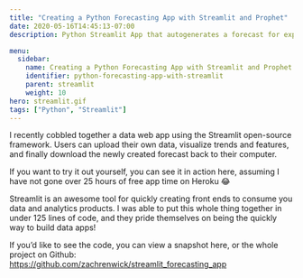 ```yaml
---
title: "Creating a Python Forecasting App with Streamlit and Prophet"
date: 2020-05-16T14:45:13-07:00
description: Python Streamlit App that autogenerates a forecast for export

menu:
  sidebar:
    name: Creating a Python Forecasting App with Streamlit and Prophet
    identifier: python-forecasting-app-with-streamlit
    parent: streamlit
    weight: 10
hero: streamlit.gif
tags: ["Python", "Streamlit"]
---
```


I recently cobbled together a data web app using the Streamlit open-source framework. Users can upload their own data, visualize trends and features, and finally download the newly created forecast back to their computer.

If you want to try it out yourself, you can see it in action here, assuming I have not gone over 25 hours of free app time on Heroku 😂

Streamlit is an awesome tool for quickly creating front ends to consume you data and analytics products. I was able to put this whole thing together in under 125 lines of code, and they pride themselves on being the quickly way to build data apps!

If you’d like to see the code, you can view a snapshot here, or the whole project on Github: https://github.com/zachrenwick/streamlit_forecasting_app

